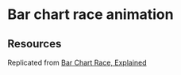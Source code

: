 # Bar chart race animation

## Resources

Replicated from [Bar Chart Race, Explained](https://observablehq.com/@d3/bar-chart-race-explainedb)

